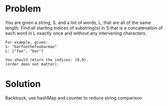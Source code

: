 Problem
===
You are given a string, S, and a list of words, L, that are all of the same length. Find all starting indices of substring(s) in S that is a concatenation of each word in L exactly once and without any intervening characters.

    For example, given:
    S: "barfoothefoobarman"
    L: ["foo", "bar"]

    You should return the indices: [0,9].
    (order does not matter).

Solution
===

Backtrack, use hashMap and counter to reduce string comparison